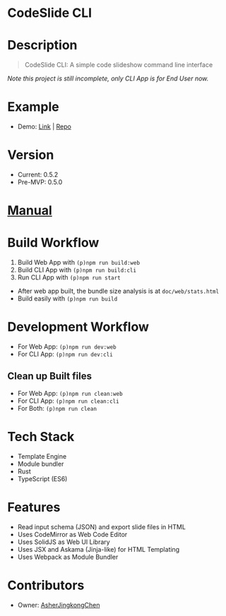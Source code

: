 # CodeSlide CLI

# Description
> CodeSlide CLI: A simple code slideshow command line interface

*Note this project is still incomplete, only CLI App is for End User now.*

# Example
- Demo: [Link](https://asherjingkongchen.github.io/codeslide-cli-demo)
      | [Repo](https://github.com/AsherJingkongChen/codeslide-cli-demo)

# Version
- Current: 0.5.2
- Pre-MVP: 0.5.0

# [Manual](./doc/MANUAL.md)

# Build Workflow
1. Build Web App with `(p)npm run build:web`
2. Build CLI App with `(p)npm run build:cli`
3. Run CLI App with `(p)npm run start`

- After web app built, the bundle size analysis is at `doc/web/stats.html`
- Build easily with `(p)npm run build`

# Development Workflow
- For Web App: `(p)npm run dev:web`
- For CLI App: `(p)npm run dev:cli`

## Clean up Built files
- For Web App: `(p)npm run clean:web`
- For CLI App: `(p)npm run clean:cli`
- For Both: `(p)npm run clean`

# Tech Stack
- Template Engine
- Module bundler
- Rust
- TypeScript (ES6)

# Features
- Read input schema (JSON) and export slide files in HTML
- Uses CodeMirror as Web Code Editor
- Uses SolidJS as Web UI Library
- Uses JSX and Askama (Jinja-like) for HTML Templating
- Uses Webpack as Module Bundler

# Contributors
- Owner: [AsherJingkongChen](https://github.com/AsherJingkongChen)
